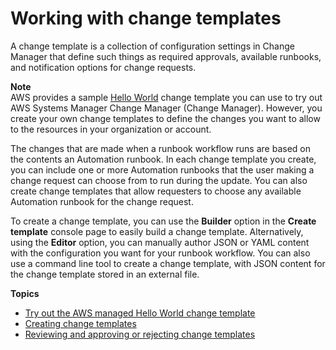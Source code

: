 # Working with change templates<a name="change-templates"></a>

A change template is a collection of configuration settings in Change Manager that define such things as required approvals, available runbooks, and notification options for change requests\.

**Note**  
AWS provides a sample [Hello World](change-templates-aws-managed.md) change template you can use to try out AWS Systems Manager Change Manager \(Change Manager\)\. However, you create your own change templates to define the changes you want to allow to the resources in your organization or account\. 

The changes that are made when a runbook workflow runs are based on the contents an Automation runbook\. In each change template you create, you can include one or more Automation runbooks that the user making a change request can choose from to run during the update\. You can also create change templates that allow requesters to choose any available Automation runbook for the change request\.

To create a change template, you can use the **Builder** option in the **Create template** console page to easily build a change template\. Alternatively, using the **Editor** option, you can manually author JSON or YAML content with the configuration you want for your runbook workflow\. You can also use a command line tool to create a change template, with JSON content for the change template stored in an external file\.

**Topics**
+ [Try out the AWS managed Hello World change template](change-templates-aws-managed.md)
+ [Creating change templates](change-templates-create.md)
+ [Reviewing and approving or rejecting change templates](change-templates-review.md)